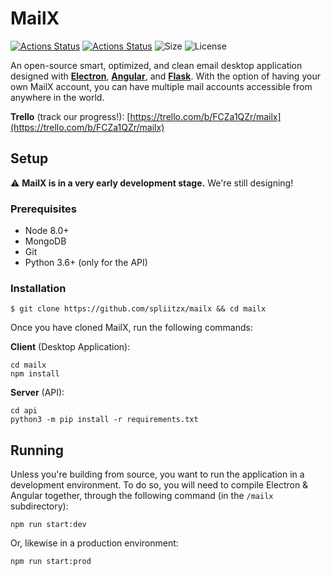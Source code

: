 # MailX
[![Actions Status](https://github.com/spliitzx/mailx/workflows/Client%20(Node%20CI)/badge.svg)](https://github.com/spliitzx/mailx/actions)
[![Actions Status](https://github.com/spliitzx/mailx/workflows/API/badge.svg)](https://github.com/spliitzx/mailx/actions)
![Size](https://img.shields.io/github/repo-size/spliitzx/mailx)
![License](https://img.shields.io/github/license/spliitzx/mailx)

An open-source smart, optimized, and clean email desktop application designed with **[Electron](https://github.com/atom/electron)**, **[Angular](https://github.com/angular/angular)**, and **[Flask](https://palletsprojects.com/p/flask/)**. With the option of having your own MailX account, you can have multiple mail accounts accessible from anywhere in the world.  

**Trello** (track our progress!): [https://trello.com/b/FCZa1QZr/mailx](https://trello.com/b/FCZa1QZr/mailx)

## Setup
⚠️ **MailX is in a very early development stage.** We're still designing!  

### Prerequisites
* Node 8.0+
* MongoDB
* Git
* Python 3.6+ (only for the API)

### Installation
```
$ git clone https://github.com/spliitzx/mailx && cd mailx
```
Once you have cloned MailX, run the following commands:

**Client** (Desktop Application):
```
cd mailx
npm install
```

**Server** (API):
```
cd api
python3 -m pip install -r requirements.txt
```

## Running

Unless you're building from source, you want to run the application in a development environment. To do so, you will need to compile Electron &amp; Angular together, through the following command (in the `/mailx` subdirectory):  

`npm run start:dev`

Or, likewise in a production environment:  

`npm run start:prod`  
